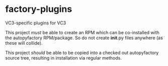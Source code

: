 # factory-plugins
VC3-specific plugins for VC3

This project *must* be able to create an RPM which can be co-installed with the autopyfactory RPM/package. So do not create __init__.py files anywhere (as these will collide). 

This project *should* be able to be copied into a checked out autopyfactory source tree, resulting in installation via regular methods. 
